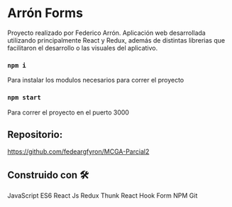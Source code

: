 # Arrón Forms

Proyecto realizado por Federico Arrón. Aplicación web desarrollada utilizando principalmente React y Redux,
además de distintas librerias que facilitaron el desarrollo o las visuales del aplicativo.

### `npm i`

Para instalar los modulos necesarios para correr el proyecto

### `npm start`

Para correr el proyecto en el puerto 3000

## Repositorio:

https://github.com/fedeargfyron/MCGA-Parcial2

## Construido con 🛠️
JavaScript ES6
React Js
Redux
Thunk
React Hook Form
NPM
Git